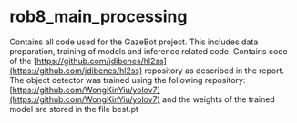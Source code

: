 # rob8_main_processing
Contains all code used for the GazeBot project. This includes data preparation, training of models and inference related code. Contains code of the [https://github.com/jdibenes/hl2ss](https://github.com/jdibenes/hl2ss) repository as described in the report. The object detector was trained using the following repository: [https://github.com/WongKinYiu/yolov7](https://github.com/WongKinYiu/yolov7) and the weights of the trained model are stored in the file best.pt
